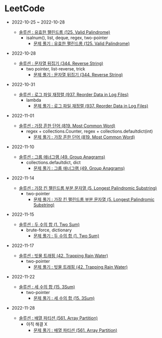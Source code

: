 # LeetCode

* 2022-10-25 ~ 2022-10-28
 
    + [솔루션 : 유효한 팰린드롬 (125. Valid Palindrome)](https://github.com/injae97/Algorithm/blob/master/LeetCode/125_Valid-Palindrome.py)
       - isalnum(), list, deque, regex, two-pointer
           + [문제 풀기 : 유효한 팰린드롬 (125. Valid Palindrome)](https://leetcode.com/problems/valid-palindrome/)



* 2022-10-28

    + [솔루션 : 문자열 뒤집기 (344. Reverse String)](https://github.com/injae97/Algorithm/blob/master/LeetCode/344_Reverse-String.py)
       - two pointer, list-reverse, trick 
           + [문제 풀기 : 문자열 뒤집기 (344. Reverse String)](https://leetcode.com/problems/reverse-string/)


* 2022-10-31

    + [솔루션 : 로그 파일 재정렬 (937. Reorder Data in Log Files)](https://github.com/injae97/Algorithm/blob/master/LeetCode/937_Reorder-Log-Files.py)
       - lambda
           + [문제 풀기 : 로그 파일 재정렬 (937. Reorder Data in Log Files)](https://leetcode.com/problems/reorder-data-in-log-files/)


* 2022-11-01

    + [솔루션 : 가장 흔한 단어 (819. Most Common Word)](https://github.com/injae97/Algorithm/blob/master/LeetCode/819_Most-Common-Word.py)
       - regex + collections.Counter, regex + collections.defaultdict(int)
           + [문제 풀기 : 가장 흔한 단어 (819. Most Common Word)](https://leetcode.com/problems/most-common-word/)


* 2022-11-10

    + [솔루션 : 그룹 애너그램 (49. Group Anagrams)](https://github.com/injae97/Algorithm/blob/master/LeetCode/49_group-anagrams.py)
       - collections.defaultdict, dict
           + [문제 풀기 : 그룹 애너그램 (49. Group Anagrams)](https://leetcode.com/problems/group-anagrams/)



* 2022-11-14

    + [솔루션 : 가장 킨 팰린드롬 부분 문자열 (5. Longest Palindromic Substring)](https://github.com/injae97/Algorithm/blob/master/LeetCode/5_Longest-Palindromic-Substring.py)
       - two-pointer
           + [문제 풀기 : 가장 킨 팰린드롬 부분 문자열 (5. Longest Palindromic Substring)](https://leetcode.com/problems/longest-palindromic-substring/)


* 2022-11-15

    + [솔루션 : 두 수의 합 (1. Two Sum)](https://github.com/injae97/Algorithm/blob/master/LeetCode/1_Two-Sum.py)
       - brute-force, dictionary
           + [문제 풀기 : 두 수의 합 (1. Two Sum)](https://leetcode.com/problems/two-sum/)



* 2022-11-17

    + [솔루션 : 빗물 트래핑 (42. Trapping Rain Water)](https://github.com/injae97/Algorithm/blob/master/LeetCode/42_Trapping-Rain-Water.py)
       - two-pointer
           + [문제 풀기 : 빗물 트래핑 (42. Trapping Rain Water)](https://leetcode.com/problems/trapping-rain-water/)


* 2022-11-22

    + [솔루션 : 세 수의 합 (15. 3Sum)](https://github.com/injae97/Algorithm/blob/master/LeetCode/15_3Sum.py)
       - two-pointer
           + [문제 풀기 : 세 수의 합 (15. 3Sum)](https://leetcode.com/problems/3sum/)


* 2022-11-28

    + [솔루션 : 배열 파티션 (561. Array Partition)](https://github.com/injae97/Algorithm/blob/master/LeetCode/561_Array-Partition.py)
       - 아직 해결 X
           + [문제 풀기 : 배열 파티션 (561. Array Partition)](https://leetcode.com/problems/array-partition/)